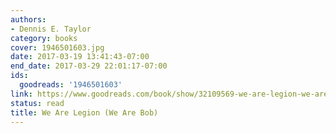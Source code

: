 ```yaml
---
authors:
- Dennis E. Taylor
category: books
cover: 1946501603.jpg
date: 2017-03-19 13:41:43-07:00
end_date: 2017-03-29 22:01:17-07:00
ids:
  goodreads: '1946501603'
link: https://www.goodreads.com/book/show/32109569-we-are-legion-we-are-bob
status: read
title: We Are Legion (We Are Bob)
---
```

